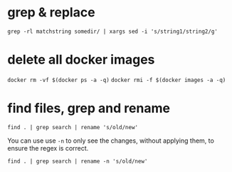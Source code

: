 # grep & replace

`grep -rl matchstring somedir/ | xargs sed -i 's/string1/string2/g'`

# delete all docker images

`docker rm -vf $(docker ps -a -q)`
`docker rmi -f $(docker images -a -q)`

# find files, grep and rename

`find . | grep search | rename 's/old/new'`

You can use use `-n` to only see the changes, without applying them, to ensure the regex is correct.

`find . | grep search | rename -n 's/old/new'`

